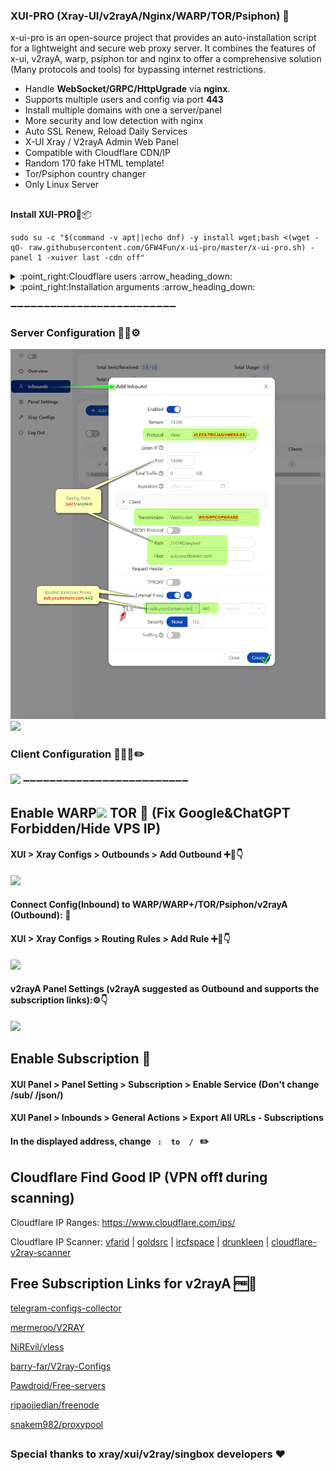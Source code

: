 ### XUI-PRO (Xray-UI/v2rayA/Nginx/WARP/TOR/Psiphon) :rocket:
x-ui-pro is an open-source project that provides an auto-installation script for a lightweight and secure web proxy server. It combines the features of x-ui, v2rayA, warp, psiphon tor and nginx to offer a comprehensive solution (Many protocols and tools) for bypassing internet restrictions.

- Handle **WebSocket/GRPC/HttpUgrade** via **nginx**.
- Supports multiple users and config via port **443**
- Install multiple domains with one a server/panel
- More security and low detection with nginx
- Auto SSL Renew, Reload Daily Services
- X-UI Xray / V2rayA  Admin Web Panel
- Compatible with Cloudflare CDN/IP
- Random 170 fake HTML template!
- Tor/Psiphon country changer
- Only Linux Server
 
##

**Install XUI-PRO**:dvd::package:

```
sudo su -c "$(command -v apt||echo dnf) -y install wget;bash <(wget -qO- raw.githubusercontent.com/GFW4Fun/x-ui-pro/master/x-ui-pro.sh) -panel 1 -xuiver last -cdn off"
```

<details><summary>:point_right:Cloudflare users :arrow_heading_down:</summary>
 
 ##
 
**Cloudflare users > -cdn on > Domain<img src="https://raw.githubusercontent.com/GFW4Fun/x-ui-pro/master/media/cdnon.png" width="34">ON**
 
**SSL Support** (yourdomain.com, *.yourdomain.com)

**For add new subdomain, just add a new record A,AAAA[IP] in domain dns management! no need to reinstall the panel!**
</details>
<details><summary>:point_right:Installation arguments :arrow_heading_down:</summary>
 
##

**Random FakeSite**:earth_asia:	
```
bash <(wget -qO- raw.githubusercontent.com/GFW4Fun/x-ui-pro/master/x-ui-pro.sh) -RandomTemplate yes
```

**Uninstall X-UI-PRO**:x:
```
bash <(wget -qO- raw.githubusercontent.com/GFW4Fun/x-ui-pro/master/x-ui-pro.sh) -Uninstall yes
```

**Enable Psiphon in WARP(Custom Country) <img src="https://raw.githubusercontent.com/GFW4Fun/x-ui-pro/master/media/cdnon.png" width="34">+<img src="https://raw.githubusercontent.com/GFW4Fun/x-ui-pro/master/media/psiphon.gif" width="15">**
```
bash <(wget -qO- raw.githubusercontent.com/GFW4Fun/x-ui-pro/master/x-ui-pro.sh) -WarpCfonCountry US
```

**Enable Psiphon in WARP(Random Country)🌐🎲**
```
bash <(wget -qO- raw.githubusercontent.com/GFW4Fun/x-ui-pro/master/x-ui-pro.sh) -WarpCfonCountry XX
```

**Tor Custom Country🧅🌍**
```
bash <(wget -qO- raw.githubusercontent.com/GFW4Fun/x-ui-pro/master/x-ui-pro.sh) -TorCountry US
```

**Tor Random Country 🧅🎲**
```
bash <(wget -qO- raw.githubusercontent.com/GFW4Fun/x-ui-pro/master/x-ui-pro.sh) -TorCountry XX
```

**Valid🚩Country🌍🆔**
```
AT BE BG BR CA CH CZ DE DK EE ES FI FR GB HR HU IE IN IT JP LV NL NO PL PT RO RS SE SG SK UA US
```

**Add LicenseKey to WARP<img src="https://raw.githubusercontent.com/GFW4Fun/x-ui-pro/master/media/cdnon.png" width="34">🔑**
```
bash <(wget -qO- raw.githubusercontent.com/GFW4Fun/x-ui-pro/master/x-ui-pro.sh) -WarpCfonCountry XX -WarpLicKey xxxx-xxxx-xxxx
```

**Disable WarpPsiphon and WARP CleanKey❌**
```
bash <(wget -qO- raw.githubusercontent.com/GFW4Fun/x-ui-pro/master/x-ui-pro.sh) -CleanKeyCfon yes
```

**Only > Optimize the Network, SSH & System Limits!🚀🔥🛠️**
```
bash <(wget -qO- raw.githubusercontent.com/hawshemi/Linux-Optimizer/main/linux-optimizer.sh)
```

**Enable UFW :no_entry_sign: Firewall (Prevent direct access to xui-xray-v2ray ports)**
```
bash <(wget -qO- raw.githubusercontent.com/GFW4Fun/x-ui-pro/master/x-ui-pro.sh) -ufw on
```

**Other install arguments:☢️**
```
-panel 0 > Alireza0_XUI  1 > MHSanaei_XUI 2 > FranzKafkaYu_XUI
```
```
-xuiver v2.4.7  # XUI Panel version (default is 'last' version)
```
```
-secure yes   # Enable Nginx auth + Block Bad UA [xray,v2ray,go-http-client,vpn,proxy,tunnel,bot...] (Only advanced users) 
```
</details>

➖➖➖➖➖➖➖➖➖➖➖➖➖➖➖➖➖➖➖➖➖➖➖➖➖
### Server Configuration :wrench:🐧⚙️
![](https://raw.githubusercontent.com/GFW4Fun/x-ui-pro/master/media/Config_XUI_ADMIN_4.jpg)
![](https://raw.githubusercontent.com/GFW4Fun/x-ui-pro/master/media/grpc_config_format.jpg)
### Client Configuration 👨‍💻📱✏️
![](https://raw.githubusercontent.com/GFW4Fun/x-ui-pro/master/media/XUI_CONFIG_XRAY_CLIENT_EDIT2.png)
➖➖➖➖➖➖➖➖➖➖➖➖➖➖➖➖➖➖➖➖➖➖➖➖➖
## Enable WARP<img src="https://raw.githubusercontent.com/GFW4Fun/x-ui-pro/master/media/cdnon.png" width="34"> TOR 🧅 (Fix Google&ChatGPT Forbidden/Hide VPS IP)
#### XUI > Xray Configs > Outbounds > Add Outbound ➕💾👇
![](https://raw.githubusercontent.com/GFW4Fun/x-ui-pro/master/media/warptor02.jpg)
#### Connect Config(Inbound) to WARP/WARP+/TOR/Psiphon/v2rayA (Outbound): :link:
#### XUI > Xray Configs > Routing Rules > Add Rule ➕💾👇
![](https://raw.githubusercontent.com/GFW4Fun/x-ui-pro/master/media/warptor3.jpg)
#### v2rayA Panel Settings (v2rayA suggested as Outbound and supports the subscription links):⚙️👇
![](https://raw.githubusercontent.com/GFW4Fun/x-ui-pro/master/media/v2rayApanel.jpg)
## Enable Subscription :link:
#### XUI Panel > Panel Setting > Subscription > Enable Service (Don't change /sub/ /json/)
#### XUI Panel > Inbounds > General Actions > Export All URLs - Subscriptions
#### In the displayed address, change `  :  to  /  ` ✏️
## Cloudflare Find Good IP (VPN off❗ during scanning)
Cloudflare IP Ranges: https://www.cloudflare.com/ips/

Cloudflare IP Scanner: [vfarid](https://vfarid.github.io/cf-ip-scanner/) | [goldsrc](https://cloudflare-scanner.vercel.app) | [ircfspace](https://ircfspace.github.io/scanner/) | [drunkleen](https://drunkleen.github.io/ip-scanner/) | [cloudflare-v2ray-scanner](https://cloudflare-v2ray.vercel.app/)
## Free Subscription Links for v2rayA 🆓🔗
[telegram-configs-collector](https://github.com/soroushmirzaei/telegram-configs-collector)

[mermeroo/V2RAY](https://raw.githubusercontent.com/mermeroo/V2RAY-and-CLASH-Subscription-Links/refs/heads/main/SUB%20LINKS)

[NiREvil/vless](https://github.com/NiREvil/vless)

[barry-far/V2ray-Configs](https://github.com/barry-far/V2ray-Configs)

[Pawdroid/Free-servers](https://github.com/Pawdroid/Free-servers)

[ripaojiedian/freenode](https://github.com/ripaojiedian/freenode)

[snakem982/proxypool](https://github.com/snakem982/proxypool)

##
### Special thanks to xray/xui/v2ray/singbox developers :heart:

